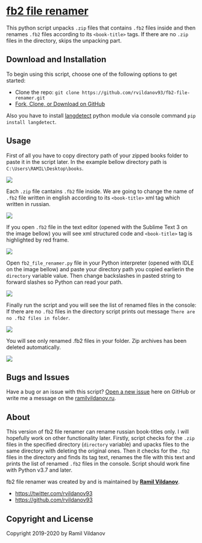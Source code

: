 # [fb2 file renamer](https://rvildanov93.github.io/fb2-file-renamer/)

This python script unpacks `.zip` files that contains `.fb2` files inside and then renames `.fb2` files according to its `<book-title>` tags. If there are no `.zip` files in the directory, skips the unpacking part.

## Download and Installation

To begin using this script, choose one of the following options to get started:

- Clone the repo: `git clone https://github.com/rvildanov93/fb2-file-renamer.git`
- [Fork, Clone, or Download on GitHub](https://github.com/rvildanov93/fb2-file-renamer.git)

Also you have to install [langdetect](https://pypi.org/project/langdetect/) python module via console command `pip install langdetect`.

## Usage
First of all you have to copy directory path of your zipped books folder to paste it in the script later. In the example bellow directory path is `C:\Users\RAMIL\Desktop\books`.

<img src ="https://raw.githubusercontent.com/rvildanov93/fb2-file-renamer/master/img/zipped_folder.png">

Each `.zip` file cantains `.fb2` file inside. We are going to change the name of `.fb2` file written in english according to its `<book-title>` xml tag which written in russian.

<img src ="https://raw.githubusercontent.com/rvildanov93/fb2-file-renamer/master/img/fb2_example.png">

If you open `.fb2` file in the text editor (opened with the Sublime Text 3 on the image bellow) you will see xml structured code and `<book-title>` tag is highlighted by red frame. 

<img src ="https://raw.githubusercontent.com/rvildanov93/fb2-file-renamer/master/img/book_title_tag.png">

Open `fb2_file_renamer.py` file in your Python interpreter (opened with IDLE on the image bellow) and paste your directory path you copied earlierin the `directory` variable value. Then change backslashes in pasted string to forward slashes so Python can read your path.

<img src ="https://raw.githubusercontent.com/rvildanov93/fb2-file-renamer/master/img/script_description.png">

Finally run the script and you will see the list of renamed files in the console: If there are no `.fb2` files in the directory script prints out message `There are no .fb2 files in folder`.

<img src ="https://raw.githubusercontent.com/rvildanov93/fb2-file-renamer/master/img/script_results.png">

You will see only renamed .fb2 files in your folder. Zip archives has been deleted automatically.

<img src ="https://raw.githubusercontent.com/rvildanov93/fb2-file-renamer/master/img/final_result.png">

## Bugs and Issues

Have a bug or an issue with this script? [Open a new issue](https://github.com/rvildanov93/fb2-file-renamer/issues) here on GitHub or write me a message on the [ramilvildanov.ru](https://ramilvildanov.ru).

## About
This version of fb2 file renamer can rename russian book-titles only. I will hopefully work on other functionality later. 
Firstly, script checks for the `.zip` files in the specified directory (`directory` variable) and upacks files to the same directory with deleting the original ones.
Then it checks for the `.fb2` files in the directory and finds its tag text, renames the file with this text and prints the list of renamed `.fb2` files in the console.
Script should work fine with Python v3.7 and later.

fb2 file renamer was created by and is maintained by **[Ramil Vildanov](https://ramilvildanov.ru/)**.

- <https://twitter.com/rvildanov93>
- <https://github.com/rvildanov93>

## Copyright and License
Copyright 2019-2020 by Ramil Vildanov
